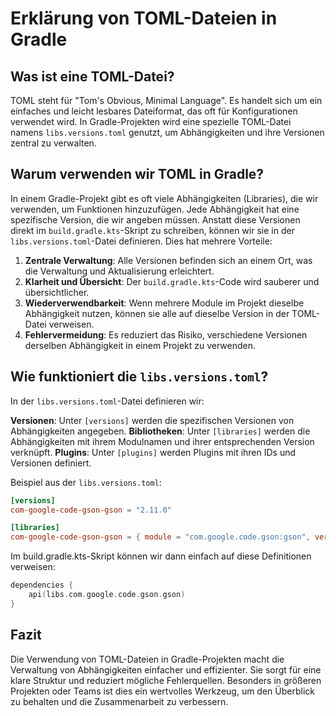 # Erklärung von TOML-Dateien in Gradle

## Was ist eine TOML-Datei?

TOML steht für "Tom's Obvious, Minimal Language". Es handelt sich um ein einfaches und leicht lesbares Dateiformat, das oft für Konfigurationen verwendet wird. In Gradle-Projekten wird eine spezielle TOML-Datei namens `libs.versions.toml` genutzt, um Abhängigkeiten und ihre Versionen zentral zu verwalten.

## Warum verwenden wir TOML in Gradle?

In einem Gradle-Projekt gibt es oft viele Abhängigkeiten (Libraries), die wir verwenden, um Funktionen hinzuzufügen. Jede Abhängigkeit hat eine spezifische Version, die wir angeben müssen. Anstatt diese Versionen direkt im `build.gradle.kts`-Skript zu schreiben, können wir sie in der `libs.versions.toml`-Datei definieren. Dies hat mehrere Vorteile:

1. **Zentrale Verwaltung**: Alle Versionen befinden sich an einem Ort, was die Verwaltung und Aktualisierung erleichtert.
2. **Klarheit und Übersicht**: Der `build.gradle.kts`-Code wird sauberer und übersichtlicher.
3. **Wiederverwendbarkeit**: Wenn mehrere Module im Projekt dieselbe Abhängigkeit nutzen, können sie alle auf dieselbe Version in der TOML-Datei verweisen.
4. **Fehlervermeidung**: Es reduziert das Risiko, verschiedene Versionen derselben Abhängigkeit in einem Projekt zu verwenden.

## Wie funktioniert die `libs.versions.toml`?

In der `libs.versions.toml`-Datei definieren wir:

 **Versionen**: Unter `[versions]` werden die spezifischen Versionen von Abhängigkeiten angegeben.
 **Bibliotheken**: Unter `[libraries]` werden die Abhängigkeiten mit ihrem Modulnamen und ihrer entsprechenden Version verknüpft.
 **Plugins**: Unter `[plugins]` werden Plugins mit ihren IDs und Versionen definiert.

Beispiel aus der `libs.versions.toml`:
```toml
[versions]
com-google-code-gson-gson = "2.11.0"

[libraries]
com-google-code-gson-gson = { module = "com.google.code.gson:gson", version.ref = "com-google-code-gson-gson" }
```
Im build.gradle.kts-Skript können wir dann einfach auf diese Definitionen verweisen:
```kotlin
dependencies {
    api(libs.com.google.code.gson.gson)
}

```

## Fazit

Die Verwendung von TOML-Dateien in Gradle-Projekten macht die Verwaltung von Abhängigkeiten einfacher und effizienter. Sie sorgt für eine klare Struktur und reduziert mögliche Fehlerquellen. Besonders in größeren Projekten oder Teams ist dies ein wertvolles Werkzeug, um den Überblick zu behalten und die Zusammenarbeit zu verbessern.
